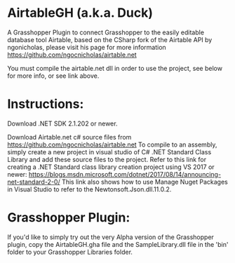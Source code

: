 # AirtableGH (a.k.a. Duck)
 A Grasshopper Plugin to connect Grasshopper to the easily editable database tool Airtable, based on the CSharp fork of the Airtable API by ngonicholas, please visit his page for more information https://github.com/ngocnicholas/airtable.net

You must compile the airtable.net dll in order to use the project, see below for more info, or see link above.

# Instructions:

Download .NET SDK 2.1.202 or newer.

Download Airtable.net c# source files from https://github.com/ngocnicholas/airtable.net  To compile to an assembly, simply create a new project in visual studio of C# .NET Standard Class Library and add these source files to the project. Refer to this link for creating a .NET Standard class library creation project using VS 2017 or newer: https://blogs.msdn.microsoft.com/dotnet/2017/08/14/announcing-net-standard-2-0/ This link also shows how to use Manage Nuget Packages in Visual Studio to refer to the Newtonsoft.Json.dll.11.0.2.

# Grasshopper Plugin:

If you'd like to simply try out the very Alpha version of the Grasshopper plugin, copy the AirtableGH.gha file and the SampleLibrary.dll file in the 'bin' folder to your Grasshopper Libraries folder.
